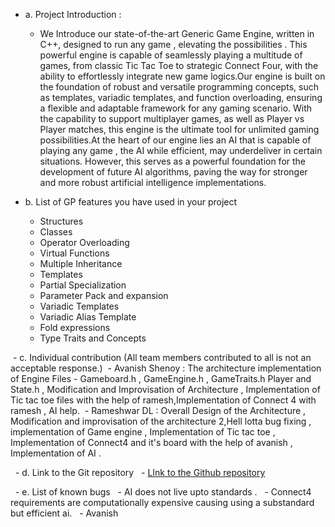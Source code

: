 - a. Project Introduction : 
	- We Introduce our state-of-the-art Generic Game Engine, written in C++, designed to run any game , elevating the possibilities . This powerful engine is capable of seamlessly playing a multitude of games, from classic Tic Tac Toe to strategic Connect Four, with the ability to effortlessly integrate new game logics.Our engine is built on the foundation of robust and versatile programming concepts, such as templates, variadic templates, and function overloading, ensuring a flexible and adaptable framework for any gaming scenario. With the capability to support multiplayer games, as well as Player vs Player matches, this engine is the ultimate tool for unlimited gaming possibilities.At the heart of our engine lies an AI that is capable of playing any game , the AI while efficient, may underdeliver in certain situations. However, this serves as a powerful foundation for the development of future AI algorithms, paving the way for stronger and more robust artificial intelligence implementations.


- b. List of GP features you have used in your project
	- Structures
	- Classes 
	- Operator Overloading 
	- Virtual Functions 
	- Multiple Inheritance 
	- Templates 
	- Partial Specialization 
	- Parameter Pack and expansion
	- Variadic Templates 
	- Variadic Alias Template
	- Fold expressions
	- Type Traits and Concepts 

 - c. Individual contribution (All team members contributed to all is not an acceptable response.)
	 - Avanish Shenoy : The architecture implementation of Engine Files - Gameboard.h , GameEngine.h , GameTraits.h Player and State.h , Modification and Improvisation of Architecture , Implementation of Tic tac toe files with the help of ramesh,Implementation of Connect 4 with ramesh , AI help.
	 - Rameshwar DL : Overall Design of the Architecture , Modification and improvisation of the architecture 2,Hell lotta bug fixing , implementation of Game engine , Implementation of Tic tac toe ,  Implementation of Connect4 and it's board with the help of avanish , Implementation of AI .

  - d. Link to the Git repository
	  - [LInk to the Github repository](https://github.com/capnmav77/TIX_TAX_TOX)


  - e. List of known bugs
	  - AI does not live upto standards . 
	  - Connect4 requirements are computationally expensive causing using a substandard but efficient ai.
	  - Avanish